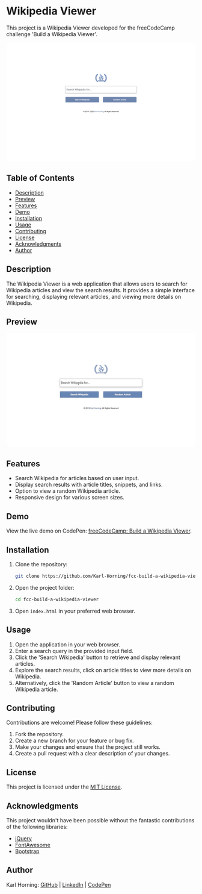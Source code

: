 # Wikipedia Viewer

This project is a Wikipedia Viewer developed for the freeCodeCamp challenge 'Build a Wikipedia Viewer'.

![Wikipedia Viewer](./src/img/wikipedia-viewer.png "Wikipedia Viewer example")
## Table of Contents

- [Description](#description)
- [Preview](#preview)
- [Features](#features)
- [Demo](#demo)
- [Installation](#installation)
- [Usage](#usage)
- [Contributing](#contributing)
- [License](#license)
- [Acknowledgments](#acknowledgments)
- [Author](#author)

## Description

The Wikipedia Viewer is a web application that allows users to search for Wikipedia articles and view the search results. It provides a simple interface for searching, displaying relevant articles, and viewing more details on Wikipedia.

## Preview

![Wikipedia Viewer](./src/img/wikipedia-viewer.gif "Wikipedia Viewer example")

## Features

- Search Wikipedia for articles based on user input.
- Display search results with article titles, snippets, and links.
- Option to view a random Wikipedia article.
- Responsive design for various screen sizes.

## Demo

View the live demo on CodePen: [freeCodeCamp: Build a Wikipedia Viewer](https://codepen.io/karlhorning/pen/NdWjOY).

## Installation

1. Clone the repository:

    ```bash
    git clone https://github.com/Karl-Horning/fcc-build-a-wikipedia-viewer.git
    ```

2. Open the project folder:

    ```bash
    cd fcc-build-a-wikipedia-viewer
    ```

3. Open `index.html` in your preferred web browser.

## Usage

1. Open the application in your web browser.
2. Enter a search query in the provided input field.
3. Click the 'Search Wikipedia' button to retrieve and display relevant articles.
4. Explore the search results, click on article titles to view more details on Wikipedia.
5. Alternatively, click the 'Random Article' button to view a random Wikipedia article.

## Contributing

Contributions are welcome! Please follow these guidelines:

1. Fork the repository.
2. Create a new branch for your feature or bug fix.
3. Make your changes and ensure that the project still works.
4. Create a pull request with a clear description of your changes.

## License

This project is licensed under the [MIT License](LICENSE).

## Acknowledgments

This project wouldn't have been possible without the fantastic contributions of the following libraries:

- [jQuery](https://jquery.com/)
- [FontAwesome](https://fontawesome.com/)
- [Bootstrap](https://getbootstrap.com/)

## Author

Karl Horning: [GitHub](https://github.com/Karl-Horning/) | [LinkedIn](https://www.linkedin.com/in/karl-horning/) | [CodePen](https://codepen.io/karlhorning)